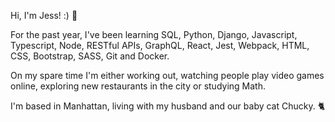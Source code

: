 Hi, I'm Jess! :) 👾

For the past year, I've been learning SQL, Python, Django, Javascript, Typescript, Node, RESTful APIs, GraphQL, React, Jest, Webpack, HTML, CSS, Bootstrap, SASS, Git and Docker.

On my spare time I'm either working out, watching people play video games online, exploring new restaurants in the city or studying Math.

I'm based in Manhattan, living with my husband and our baby cat Chucky. 🐈

